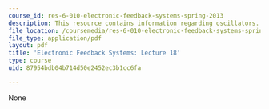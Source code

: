 ```yaml
---
course_id: res-6-010-electronic-feedback-systems-spring-2013
description: This resource contains information regarding oscillators.
file_location: /coursemedia/res-6-010-electronic-feedback-systems-spring-2013/87954bdb04b714d50e2452ec3b1cc6fa_MITRES_6-010S13_lec18.pdf
file_type: application/pdf
layout: pdf
title: 'Electronic Feedback Systems: Lecture 18'
type: course
uid: 87954bdb04b714d50e2452ec3b1cc6fa

---
```

None